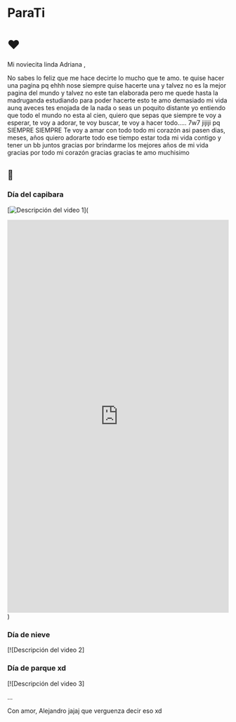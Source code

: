 # ParaTi
# ❤️

Mi noviecita linda Adriana ,

No sabes lo feliz que me hace decirte lo mucho que te amo. te quise hacer una pagina pq ehhh nose siempre quise hacerte una y talvez no es la mejor pagina del mundo y talvez no este tan elaborada pero me quede hasta la madruganda estudiando para poder hacerte esto te amo demasiado mi vida aunq aveces tes enojada de la nada o seas un poquito distante yo entiendo que todo el mundo no esta al cien, quiero que sepas que siempre te voy a esperar, te voy a adorar, te voy buscar, te voy a hacer todo..... 7w7 jijiji pq SIEMPRE SIEMPRE Te voy a amar con todo todo mi corazón asi pasen dias, meses, años quiero adorarte todo ese tiempo estar toda mi vida contigo y tener un bb juntos gracias por brindarme los mejores años de mi vida gracias por todo mi corazón gracias gracias te amo muchisimo 

## 🐇

### Día del capibara 
[![Descripción del video 1]([URL_PORTADA_VIDEO_1](https://i.pinimg.com/736x/ff/09/0b/ff090b94b1348acbd60d08b7b84901c3.jpg))](<div style="padding:177.82% 0 0 0;position:relative;"><iframe src="https://player.vimeo.com/video/912802076?badge=0&amp;autopause=0&amp;player_id=0&amp;app_id=58479" frameborder="0" allow="autoplay; fullscreen; picture-in-picture" style="position:absolute;top:0;left:0;width:100%;height:100%;" title="Dia del capibara"></iframe></div><script src="https://player.vimeo.com/api/player.js"></script>)
### Día de nieve
[![Descripción del video 2]

### Día de parque xd
[![Descripción del video 3]

...

Con amor,
Alejandro jajaj que verguenza decir eso xd
